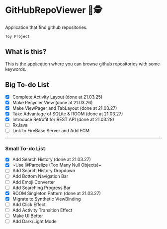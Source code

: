 # GitHubRepoViewer 📑🕵️
Application that find github repositories. ‍️ 

` Toy Project `

## What is this?
This is the application where you can browse github repositories with some keywords.

## Big To-do List 
- [X] Complete Activity Layout (done at 21.03.25)
- [X] Make Recycler View (done at 21.03.26)
- [X] Make ViewPager and TabLayout (done at 21.03.27)
- [X] Take Advantage of SQLite & ROOM (done at 21.03.27)
- [X] Introduce Retrofit for REST API (done at 21.03.28)
- [ ] RxJava
- [ ] Link to FireBase Server and Add FCM

----------------
### Small To-do List 
- [X] Add Search History (done at 21.03.27)
- [X] ~Use @Parcelize (Too Many Null Objects)~
- [ ] Add Search History Dropdown
- [ ] Add Bottom Navigation Bar
- [ ] Add Emoji Converter
- [ ] Add Searching Progress Bar
- [X] ROOM Singleton Pattern (done at 21.03.27)
- [X] Migrate to Synthetic  ViewBinding
- [ ] Add Click Effect
- [ ] Add Activity Transition Effect
- [ ] Make UI Better
- [ ] Add Dark/Light Mode

